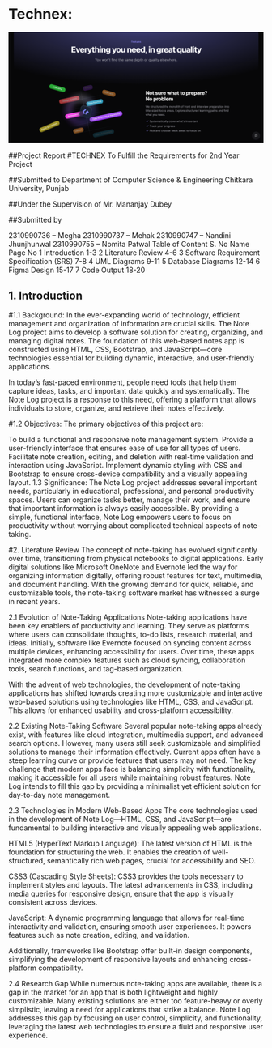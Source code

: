 # Technex:
![Technex!](maindata.png)

##Project Report
#TECHNEX
To Fulfill the Requirements for
2nd Year Project

##Submitted to
Department of Computer Science & Engineering
Chitkara University, Punjab

##Under the Supervision of
Mr. Mananjay Dubey

##Submitted by

2310990736 – Megha
2310990737 – Mehak
2310990747 – Nandini Jhunjhunwal
2310990755 – Nomita Patwal
Table of Content
S. No	Name	Page No
1	Introduction	1-3
2	Literature Review	4-6
3	Software Requirement Specification (SRS)	7-8
4	UML Diagrams	9-11
5	Database Diagrams	12-14
6	Figma Design	15-17
7	Code Output	18-20

## 1. Introduction
#1.1 Background:
In the ever-expanding world of technology, efficient management and organization of information are crucial skills. The Note Log project aims to develop a software solution for creating, organizing, and managing digital notes. The foundation of this web-based notes app is constructed using HTML, CSS, Bootstrap, and JavaScript—core technologies essential for building dynamic, interactive, and user-friendly applications.

In today’s fast-paced environment, people need tools that help them capture ideas, tasks, and important data quickly and systematically. The Note Log project is a response to this need, offering a platform that allows individuals to store, organize, and retrieve their notes effectively.

#1.2 Objectives:
The primary objectives of this project are:

To build a functional and responsive note management system.
Provide a user-friendly interface that ensures ease of use for all types of users.
Facilitate note creation, editing, and deletion with real-time validation and interaction using JavaScript.
Implement dynamic styling with CSS and Bootstrap to ensure cross-device compatibility and a visually appealing layout.
1.3 Significance:
The Note Log project addresses several important needs, particularly in educational, professional, and personal productivity spaces. Users can organize tasks better, manage their work, and ensure that important information is always easily accessible. By providing a simple, functional interface, Note Log empowers users to focus on productivity without worrying about complicated technical aspects of note-taking.

#2. Literature Review
The concept of note-taking has evolved significantly over time, transitioning from physical notebooks to digital applications. Early digital solutions like Microsoft OneNote and Evernote led the way for organizing information digitally, offering robust features for text, multimedia, and document handling. With the growing demand for quick, reliable, and customizable tools, the note-taking software market has witnessed a surge in recent years.

2.1 Evolution of Note-Taking Applications
Note-taking applications have been key enablers of productivity and learning. They serve as platforms where users can consolidate thoughts, to-do lists, research material, and ideas. Initially, software like Evernote focused on syncing content across multiple devices, enhancing accessibility for users. Over time, these apps integrated more complex features such as cloud syncing, collaboration tools, search functions, and tag-based organization.

With the advent of web technologies, the development of note-taking applications has shifted towards creating more customizable and interactive web-based solutions using technologies like HTML, CSS, and JavaScript. This allows for enhanced usability and cross-platform accessibility.

2.2 Existing Note-Taking Software
Several popular note-taking apps already exist, with features like cloud integration, multimedia support, and advanced search options. However, many users still seek customizable and simplified solutions to manage their information effectively. Current apps often have a steep learning curve or provide features that users may not need.
The key challenge that modern apps face is balancing simplicity with functionality, making it accessible for all users while maintaining robust features. Note Log intends to fill this gap by providing a minimalist yet efficient solution for day-to-day note management.

2.3 Technologies in Modern Web-Based Apps
The core technologies used in the development of Note Log—HTML, CSS, and JavaScript—are fundamental to building interactive and visually appealing web applications.

HTML5 (HyperText Markup Language): The latest version of HTML is the foundation for structuring the web. It enables the creation of well-structured, semantically rich web pages, crucial for accessibility and SEO.

CSS3 (Cascading Style Sheets): CSS3 provides the tools necessary to implement styles and layouts. The latest advancements in CSS, including media queries for responsive design, ensure that the app is visually consistent across devices.

JavaScript: A dynamic programming language that allows for real-time interactivity and validation, ensuring smooth user experiences. It powers features such as note creation, editing, and validation.

Additionally, frameworks like Bootstrap offer built-in design components, simplifying the development of responsive layouts and enhancing cross-platform compatibility.

2.4 Research Gap
While numerous note-taking apps are available, there is a gap in the market for an app that is both lightweight and highly customizable. Many existing solutions are either too feature-heavy or overly simplistic, leaving a need for applications that strike a balance. Note Log addresses this gap by focusing on user control, simplicity, and functionality, leveraging the latest web technologies to ensure a fluid and responsive user experience.

